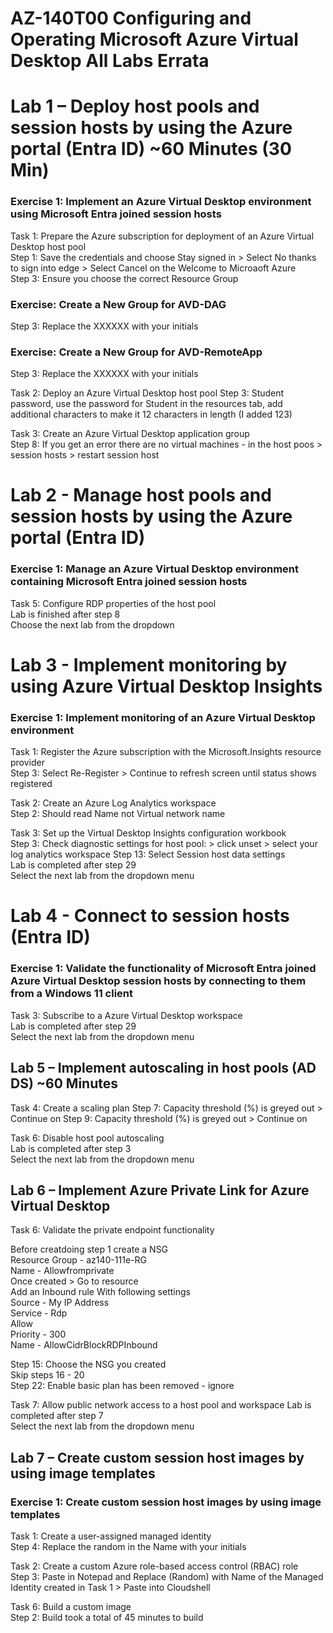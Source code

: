 # AZ-140T00 Configuring and Operating Microsoft Azure Virtual Desktop All Labs Errata

# Lab 1 – Deploy host pools and session hosts by using the Azure portal (Entra ID) ~60 Minutes (30 Min)

### Exercise 1: Implement an Azure Virtual Desktop environment using Microsoft Entra joined session hosts

Task 1: Prepare the Azure subscription for deployment of an Azure Virtual Desktop host pool <br>
Step 1: Save the credentials and choose Stay signed in > Select No thanks to sign into edge > Select Cancel on the Welcome to Microaoft Azure <br>
Step 3: Ensure you choose the correct Resource Group <br>

### Exercise: Create a New Group for AVD-DAG
Step 3: Replace the XXXXXX with your initials <br>

### Exercise: Create a New Group for AVD-RemoteApp
Step 3: Replace the XXXXXX with your initials <br>

Task 2: Deploy an Azure Virtual Desktop host pool
Step 3: Student password, use the password for Student in the resources tab, add additional characters to make it 12 characters in length (I added 123) <br>

Task 3: Create an Azure Virtual Desktop application group <br>
Step 8: If you get an error there are no virtual machines - in the host poos > session hosts > restart session host <br>

# Lab 2 - Manage host pools and session hosts by using the Azure portal (Entra ID)

### Exercise 1: Manage an Azure Virtual Desktop environment containing Microsoft Entra joined session hosts

Task 5: Configure RDP properties of the host pool <br>
Lab is finished after step 8 <br>
Choose the next lab from the dropdown <br>

# Lab 3 - Implement monitoring by using Azure Virtual Desktop Insights

### Exercise 1: Implement monitoring of an Azure Virtual Desktop environment

Task 1: Register the Azure subscription with the Microsoft.Insights resource provider <br>
Step 3: Select Re-Register > Continue to refresh screen until status shows registered <br>

Task 2: Create an Azure Log Analytics workspace<br>
Step 2: Should read Name not Virtual network name <br>

Task 3: Set up the Virtual Desktop Insights configuration workbook <br>
Step 3: Check diagnostic settings for host pool: > click unset > select your log analytics workspace
Step 13: Select Session host data settings <br>
Lab is completed after step 29 <br>
Select the next lab from the dropdown menu <br>

# Lab 4 - Connect to session hosts (Entra ID)

### Exercise 1: Validate the functionality of Microsoft Entra joined Azure Virtual Desktop session hosts by connecting to them from a Windows 11 client

Task 3: Subscribe to a Azure Virtual Desktop workspace <br>
Lab is completed after step 29 <br>
Select the next lab from the dropdown menu <br>

## Lab 5 – Implement autoscaling in host pools (AD DS) ~60 Minutes

Task 4: Create a scaling plan
Step 7: Capacity threshold (%) is greyed out > Continue on
Step 9: Capacity threshold (%) is greyed out > Continue on

Task 6: Disable host pool autoscaling <br>
Lab is completed after step 3 <br>
Select the next lab from the dropdown menu <br>

## Lab 6 – Implement Azure Private Link for Azure Virtual Desktop

Task 6: Validate the private endpoint functionality <br>

Before creatdoing step 1 create a NSG <br>
Resource Group - az140-111e-RG <br>
Name - Allowfromprivate <br>
Once created > Go to resource <br>
Add an Inbound rule With following settings <br>
Source - My IP Address <br>
Service - Rdp <br>
Allow <br>
Priority - 300 <br>
Name - AllowCidrBlockRDPInbound <br>

Step 15:  Choose the NSG you created <br>
Skip steps 16 - 20 <br>
Step 22: Enable basic plan has been removed - ignore <br>

Task 7: Allow public network access to a host pool and workspace
Lab is completed after step 7 <br>
Select the next lab from the dropdown menu <br>

## Lab 7 – Create custom session host images by using image templates

### Exercise 1: Create custom session host images by using image templates

Task 1: Create a user-assigned managed identity <br>
Step 4: Replace the random in the Name with your initials <br>

Task 2: Create a custom Azure role-based access control (RBAC) role <br>
Step 3: Paste in Notepad and Replace (Random) with Name of the Managed Identity created in Task 1 > Paste into Cloudshell <br>

Task 6: Build a custom image <br>
Step 2:  Build took a total of 45 minutes to build <br>

